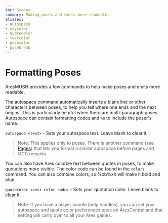 ```yaml
---
toc: Scenes
summary: Making poses and emits more readable.
aliases:
- autospace
- saycolor
- quotecolor
- textcolor
- posecolor
- posebreak
---
```

# Formatting Poses

AresMUSH provides a few commands to help make poses and emits more readable.

The autospace command automatically inserts a blank line or other characters between poses, to help you tell where one ends and the next begins.  This is particularly helpful when there are multi-paragraph poses.  Autospace can contain formatting codes and `%n` to include the poser's name.

`autospace <text>` - Sets your autospace text.  Leave blank to clear it.
  
> Note: This applies only to poses.  There is another command (see [Pages](/help/page)) that lets you format a similar autospace before pages and OOC remarks.

You can also have Ares colorize text between quotes in poses, to make quotations more visible.  The color code can be found in the `colors` command.  You can also combine colors, so \%xb\%xh will make it bold and blue.

`quotecolor <ansi color code>` - Sets your quotation color.  Leave blank to clear it.

> Note: If you have a player handle (help handles), you can set your autospace and quote color preferences once on AresCentral and that setting will carry over to all your Ares games.
